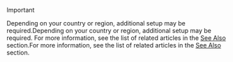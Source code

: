 > [!IMPORTANT]
> <span data-ttu-id="e8602-101">Depending on your country or region, additional setup may be required.</span><span class="sxs-lookup"><span data-stu-id="e8602-101">Depending on your country or region, additional setup may be required.</span></span> <span data-ttu-id="e8602-102">For more information, see the list of related articles in the [See Also](#see-also) section.</span><span class="sxs-lookup"><span data-stu-id="e8602-102">For more information, see the list of related articles in the [See Also](#see-also) section.</span></span>  